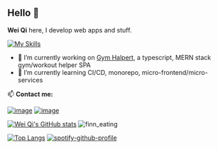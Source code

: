 ## Hello 👋
**Wei Qi** here, I develop web apps and stuff.

[![My Skills](https://skillicons.dev/icons?i=nextjs,react,ts,js,nodejs,mysql,prisma,tailwind,sass,css,html,laravel)](https://skillicons.dev)

- 🔭 I’m currently working on [Gym Halpert](https://github.com/cweiqi27/gym-halpert), a typescript, MERN stack gym/workout helper SPA
- 🌱 I’m currently learning CI/CD, monorepo, micro-frontend/micro-services

📫 **Contact me:**

[![image](https://img.shields.io/badge/chanweiqi27@gmail.com-D14836?&logo=gmail&logoColor=white)](https://mail.google.com/mail/u/0/?fs=1&tf=cm&to=chanweiqi27@gmail.com)
[![image](https://img.shields.io/badge/Chan_Wei_Qi-0077B5?&logo=linkedin&logoColor=white)](https://www.linkedin.com/in/chan-wei-qi-141989224/)

[![Wei Qi's GitHub stats](https://github-readme-stats.vercel.app/api?username=cweiqi27&show_icons=true&theme=tokyonight)](https://github.com/anuraghazra/github-readme-stats)
![finn_eating](https://user-images.githubusercontent.com/97137887/226861888-c45f59db-2ddf-4b00-8cf2-8b11de27c7ff.gif)

[![Top Langs](https://github-readme-stats.vercel.app/api/top-langs/?username=cweiqi27&theme=tokyonight&layout=compact)](https://github.com/anuraghazra/github-readme-stats)
[![spotify-github-profile](https://spotify-github-profile.vercel.app/api/view?uid=buoy8hs0lecs9ead6a7pu8hqx&cover_image=true&theme=novatorem&show_offline=false&background_color=000000&interchange=false&bar_color=46e2f6&bar_color_cover=false)](https://github.com/kittinan/spotify-github-profile)

